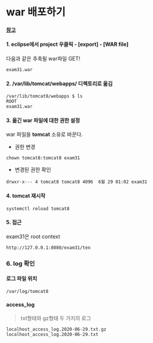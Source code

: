 
# war 배포하기  
#### [참고](https://13akstjq.github.io/aws/2019/05/29/how-to-deploy-spring-lagacy-project-ec2-aws.html)  

#### 1. eclipse에서 project 우클릭 - [export] - [WAR file]  
다음과 같은 추축될 war파일 GET!  
```
exam31.war
```

#### 2. /var/lib/tomcat/webapps/ 디렉토리로 옮김  
```
/var/lib/tomcat8/webapps $ ls
ROOT 
exam31.war
```

#### 3. 옮긴 war 파일에 대한 권한 설정  
war 파일을 **tomcat** 소유로 바꾼다.  
* 권한 변경  
```
chown tomcat8:tomcat8 exam31
```
* 변경된 권한 확인  
```
drwxr-x--- 4 tomcat8 tomcat8 4096  6월 29 01:02 exam31
```

#### 4. tomcat 재시작  
```
systemctl reload tomcat8
```

#### 5. 접근  
exam31은 root context  
```
http://127.0.0.1:8080/exam31/ten
```

### 6. log 확인  

#### 로그 파일 위치   
```
/var/log/tomcat8
```

#### access_log  
>txt형태와 gz형태 두 가지의 로그  
```
localhost_access_log.2020-06-29.txt.gz
localhost_access_log.2020-06-29.txt
```
